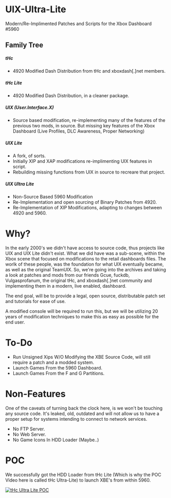 # UIX-Ultra-Lite
Modern/Re-Implimented Patches and Scripts for the Xbox Dashboard #5960

## Family Tree

##### tHc
* 4920 Modified Dash Distribution from tHc and xboxdash[.]net members.

##### tHc Lite
* 4920 Modified Dash Distribution, in a cleaner package.

##### UIX (User.Interface.X)
* Source based modification, re-implementing many of the features of the previous two mods, in source. But missing key features of the Xbox Dashboard (Live Profiles, DLC Awareness, Proper Networking)

##### UIX Lite
* A fork, of sorts. 
* Initially XIP and XAP modifications re-implimenting UIX features in script. 
* Rebuilding missing functions from UIX in source to recreare that project.

##### UIX Ultra Lite
* Non-Source Based 5960 Modification
* Re-Implementation and open sourcing of Binary Patches from 4920.
* Re-Implementation of XIP Modifications, adapting to changes between 4920 and 5960.


# Why?

In the early 2000's we didn't have access to source code, thus projects like UIX and UIX Lite didn't exist. What we did have was a sub-scene, within the Xbox scene that focused on modifications to the retail dashboards files. The worlk of these people, was the foundation for what UIX eventually became, as well as the original TeamUIX. So, we're going into the archives and taking a look at patches and mods from our friends Gcue, fuckdb, Vulgasprofanum, the original tHc, and xboxdash[.]net community and implementing them in a modern, live enabled, dashboard.

The end goal, will be to provide a legal, open source, distributable patch set and tutorials for ease of use.

A modified console will be required to run this, but we will be utilizing 20 years of modification techniques to make this as easy as possible for the end user.

# To-Do

* Run Unsigned Xips W/O Modifying the XBE Source Code, will still require a patch and a modded system.
* Launch Games From the 5960 Dashboard.
* Launch Games From the F and G Partitions.

# Non-Features
One of the caveats of turning back the clock here, is we won't be touching any source code. It's leaked, old, outdated and will not allow us to have a proper setup for systems intending to connect to network services.

* No FTP Server.
* No Web Server.
* No Game Icons In HDD Loader (Maybe..)

# POC

We successfully got the HDD Loader from tHc Lite (Which is why the POC Video here is called tHc Ultra-Lite) to launch XBE's from within 5960.

[![tHc Ultra Lite POC](http://img.youtube.com/vi/IlFVf--V0Ac/0.jpg)](https://www.youtube.com/watch?v=IlFVf--V0Ac)
